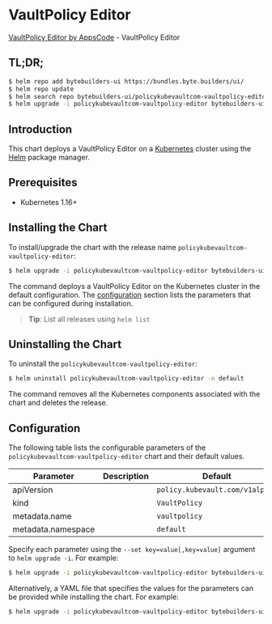 # VaultPolicy Editor

[VaultPolicy Editor by AppsCode](https://byte.builders) - VaultPolicy Editor

## TL;DR;

```bash
$ helm repo add bytebuilders-ui https://bundles.byte.builders/ui/
$ helm repo update
$ helm search repo bytebuilders-ui/policykubevaultcom-vaultpolicy-editor --version=v0.4.5
$ helm upgrade -i policykubevaultcom-vaultpolicy-editor bytebuilders-ui/policykubevaultcom-vaultpolicy-editor -n default --create-namespace --version=v0.4.5
```

## Introduction

This chart deploys a VaultPolicy Editor on a [Kubernetes](http://kubernetes.io) cluster using the [Helm](https://helm.sh) package manager.

## Prerequisites

- Kubernetes 1.16+

## Installing the Chart

To install/upgrade the chart with the release name `policykubevaultcom-vaultpolicy-editor`:

```bash
$ helm upgrade -i policykubevaultcom-vaultpolicy-editor bytebuilders-ui/policykubevaultcom-vaultpolicy-editor -n default --create-namespace --version=v0.4.5
```

The command deploys a VaultPolicy Editor on the Kubernetes cluster in the default configuration. The [configuration](#configuration) section lists the parameters that can be configured during installation.

> **Tip**: List all releases using `helm list`

## Uninstalling the Chart

To uninstall the `policykubevaultcom-vaultpolicy-editor`:

```bash
$ helm uninstall policykubevaultcom-vaultpolicy-editor -n default
```

The command removes all the Kubernetes components associated with the chart and deletes the release.

## Configuration

The following table lists the configurable parameters of the `policykubevaultcom-vaultpolicy-editor` chart and their default values.

|     Parameter      | Description |                  Default                   |
|--------------------|-------------|--------------------------------------------|
| apiVersion         |             | <code>policy.kubevault.com/v1alpha1</code> |
| kind               |             | <code>VaultPolicy</code>                   |
| metadata.name      |             | <code>vaultpolicy</code>                   |
| metadata.namespace |             | <code>default</code>                       |


Specify each parameter using the `--set key=value[,key=value]` argument to `helm upgrade -i`. For example:

```bash
$ helm upgrade -i policykubevaultcom-vaultpolicy-editor bytebuilders-ui/policykubevaultcom-vaultpolicy-editor -n default --create-namespace --version=v0.4.5 --set apiVersion=policy.kubevault.com/v1alpha1
```

Alternatively, a YAML file that specifies the values for the parameters can be provided while
installing the chart. For example:

```bash
$ helm upgrade -i policykubevaultcom-vaultpolicy-editor bytebuilders-ui/policykubevaultcom-vaultpolicy-editor -n default --create-namespace --version=v0.4.5 --values values.yaml
```
